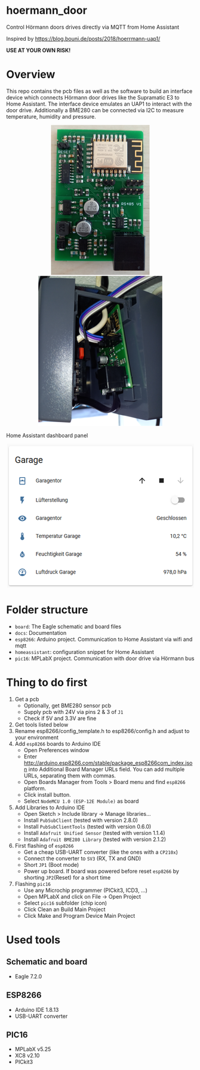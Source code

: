 # hoermann_door
Control Hörmann doors drives directly via MQTT from Home Assistant

Inspired by https://blog.bouni.de/posts/2018/hoerrmann-uap1/

**USE AT YOUR OWN RISK!**

# Overview

This repo contains the pcb files as well as the software to build an interface device which connects Hörmann door drives like the Supramatic E3 to Home Assistant. The interface device emulates an UAP1 to interact with the door drive. Additionally a BME280 can be connected via I2C to measure temperature, humidity and pressure.

<p align="center">
    <img src="docs/pcb1.png?raw=true">
    <img src="docs/pcb2.png?raw=true">
</p>

Home Assistant dashboard panel

<p align="center">
    <img src="docs/doorpanel.png?raw=true">
</p>

# Folder structure

* `board`: The Eagle schematic and board files
* `docs`: Documentation
* `esp8266`: Arduino project. Communication to Home Assistant via wifi and mqtt
* `homeassistant`: configuration snippet for Home Assistant
* `pic16`: MPLabX project. Communication with door drive via Hörmann bus

# Thing to do first

1. Get a pcb
    * Optionally, get BME280 sensor pcb
    * Supply pcb with 24V via pins 2 & 3 of `J1`
    * Check if 5V and 3.3V are fine
1. Get tools listed below
1. Rename esp8266/config_template.h to esp8266/config.h and adjust to your environment
1. Add `esp8266` boards to Arduino IDE
    * Open Preferences window
    * Enter http://arduino.esp8266.com/stable/package_esp8266com_index.json into Additional Board Manager URLs field. You can add multiple URLs, separating them with commas.
    * Open Boards Manager from Tools > Board menu and find `esp8266` platform.
    * Click install button.
    * Select `NodeMCU 1.0 (ESP-12E Module)` as board
1. Add Libraries to Arduino IDE
    * Open Sketch > Include library -> Manage libraries...
    * Install `PubSubClient` (tested with version 2.8.0)
    * Install `PubSubClientTools` (tested with version 0.6.0)
    * Install `Adafruit Unified Sensor` (tested with version 1.1.4)
    * Install `Adafruit BME280 Library` (tested with version 2.1.2)
1. First flashing of `esp8266`
    * Get a cheap USB-UART converter (like the ones with a `CP210x`)
    * Connect the converter to `SV3` (RX, TX and GND)
    * Short `JP1` (Boot mode)
    * Power up board. If board was powered before reset `esp8266` by shorting `JP2`(Reset) for a short time
1. Flashing `pic16`
    * Use any Microchip programmer (PICkit3, ICD3, ...)
    * Open MPLabX and click on File -> Open Project
    * Select `pic16` subfolder (chip icon)
    * Click Clean an Build Main Project
    * Click Make and Program Device Main Project

# Used tools

## Schematic and board
* Eagle 7.2.0

## ESP8266
* Arduino IDE 1.8.13
* USB-UART converter

## PIC16
* MPLabX v5.25
* XC8 v2.10
* PICkit3



